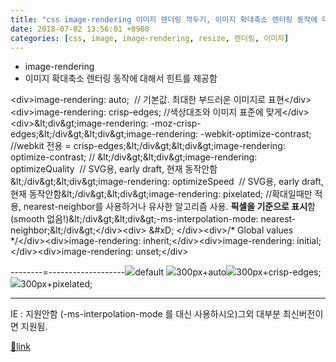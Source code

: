 ```yaml
---
title: "css image-rendering 이미지 렌더링 깍두기, 이미지 확대축소 렌터링 동작에 대해서 힌트"
date: 2018-07-02 13:56:01 +0900
categories: [css, image, image-rendering, resize, 렌더링, 이미지]
---
```


- image-rendering
- 이미지 확대축소 렌터링 동작에 대해서 힌트를 제공함


  
&lt;div&gt;image-rendering: auto;  // 기본값. 최대한 부드러운 이미지로 표현&lt;/div&gt;&lt;div&gt;image-rendering: crisp-edges; //색상대조와 이미지 표준에 맞게&lt;/div&gt;&lt;div&gt;&amp;lt;div&amp;gt;image-rendering: -moz-crisp-edges;&amp;lt;/div&amp;gt;&amp;lt;div&amp;gt;image-rendering: -webkit-optimize-contrast;  //webkit 전용 = crisp-edges;&amp;lt;/div&amp;gt;&amp;lt;div&amp;gt;image-rendering: optimize-contrast; // &amp;lt;/div&amp;gt;&amp;lt;div&amp;gt;image-rendering: optimizeQuality  // SVG용, early draft, 현재 동작안함&amp;lt;/div&amp;gt;&amp;lt;div&amp;gt;image-rendering: optimizeSpeed  // SVG용, early draft, 현재 동작안함&amp;lt;/div&amp;gt;&amp;lt;div&amp;gt;image-rendering: pixelated; //확대일때만 적용, nearest-neighbor를 사용하거나 유사한 알고리즘 사용. **픽셀을 기준으로 표시**함(smooth 없음!)&amp;lt;/div&amp;gt;&amp;lt;div&amp;gt;-ms-interpolation-mode: nearest-neighbor;&amp;lt;/div&amp;gt;&lt;/div&gt;&lt;div&gt;  &amp;#xD;
&lt;/div&gt;&lt;div&gt;/* Global values */&lt;/div&gt;&lt;div&gt;image-rendering: inherit;&lt;/div&gt;&lt;div&gt;image-rendering: initial;&lt;/div&gt;&lt;div&gt;image-rendering: unset;&lt;/div&gt;  
  
--------=-------------------![](http://www.mins01.com/img/logo.gif)default ![](http://www.mins01.com/img/logo.gif)300px+auto![](http://www.mins01.com/img/logo.gif)300px+crisp-edges; ![](http://www.mins01.com/img/logo.gif)300px+pixelated;   
  
- - - - - -

IE : 지원안함 (-ms-interpolation-mode 를 대신 사용하시오)그외 대부분 최신버전이면 지원됨.


[🔗link](http://www.mins01.com/mh/tech/read/1171)